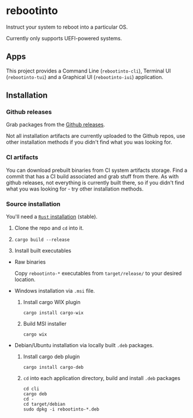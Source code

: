 # rebootinto

Instruct your system to reboot into a particular OS.

Currently only supports UEFI-powered systems.

## Apps

This project provides a Command Line (`rebootinto-cli`), Terminal UI (`rebootinto-tui`) and a Graphical UI (`rebootinto-iui`) application.

## Installation

### Github releases

Grab packages from the [Github releases](https://github.com/MOZGIII/rebootinto/releases).

Not all installation artifacts are currently uploaded to the Github repos, use other installation methods if you didn't find
what you was looking for.

### CI artifacts

You can download prebuilt binaries from CI system artifacts storage. Find a commit that has a CI build associated and grab
stuff from there.
As with github releases, not everything is currently built there, so if you didn't find what you was looking for - try other
installation methods.

### Source installation

You'll need a [`Rust` installation](https://www.rust-lang.org/tools/install) (stable).

1. Clone the repo and `cd` into it.

2. `cargo build --release`

3. Install built executables
  
  - Raw binaries
    
    Copy `rebootinto-*` executables from `target/release/` to your desired location.
    
  - Windows installation via `.msi` file.
  
    1. Install cargo WIX plugin
    
       `cargo install cargo-wix`
    
    2. Build MSI installer
    
       `cargo wix`

  - Debian/Ubuntu installation via locally built `.deb` packages.
  
    1. Install cargo deb plugin
    
       `cargo install cargo-deb`
       
    2. `cd` into each application directory, build and install `.deb` packages
    
       ```shell
       cd cli
       cargo deb
       cd -
       cd target/debian
       sudo dpkg -i rebootinto-*.deb
       ```
